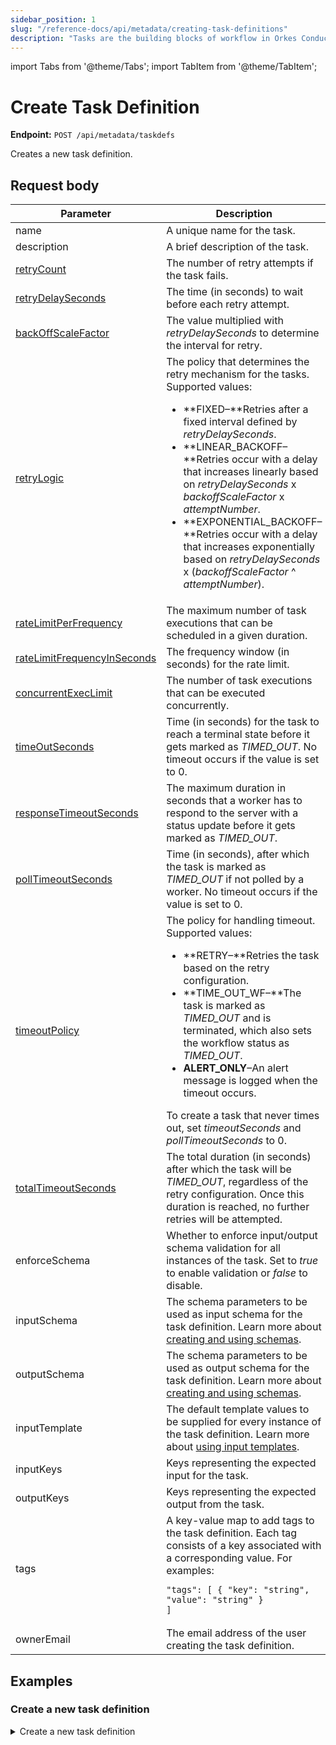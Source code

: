 ```yaml
---
sidebar_position: 1
slug: "/reference-docs/api/metadata/creating-task-definitions"
description: "Tasks are the building blocks of workflow in Orkes Conductor. This API is used to create task definitions in Orkes Conductor."
---
```


import Tabs from '@theme/Tabs';
import TabItem from '@theme/TabItem';

# Create Task Definition

**Endpoint:** `POST /api/metadata/taskdefs`

Creates a new task definition.

## Request body

| Parameter  | Description | Type | Required/Optional |
| ---------- | ----------- | ---- | ----------------- |
| name | A unique name for the task. | string | Required. |
| description | A brief description of the task. | string | Optional. |
| [retryCount](https://orkes.io/content/error-handling#task-retries) | The number of retry attempts if the task fails. | integer | Optional. |
| [retryDelaySeconds](https://orkes.io/content/error-handling#task-retries) | The time (in seconds) to wait before each retry attempt. | integer | Optional. | 
| [backOffScaleFactor](https://orkes.io/content/error-handling#task-retries) | The value multiplied with _retryDelaySeconds_ to determine the interval for retry. | integer | Optional. | 
| [retryLogic](https://orkes.io/content/error-handling#task-retries) | The policy that determines the retry mechanism for the tasks. Supported values:<ul><li>**FIXED–**Retries after a fixed interval defined by _retryDelaySeconds_.</li><li>**LINEAR_BACKOFF–**Retries occur with a delay that increases linearly based on _retryDelaySeconds_ x _backoffScaleFactor_ x _attemptNumber_.</li><li>**EXPONENTIAL_BACKOFF–**Retries occur with a delay that increases exponentially based on  _retryDelaySeconds_ x (_backoffScaleFactor_ ^ _attemptNumber_).</li></ul> | string | Optional. | 
| [rateLimitPerFrequency](https://orkes.io/content/error-handling#task-rate-limits) | The maximum number of task executions that can be scheduled in a given duration. | integer | Optional. |
| [rateLimitFrequencyInSeconds](https://orkes.io/content/error-handling#task-rate-limits) | The frequency window (in seconds) for the rate limit. | integer | Optional. | 
| [concurrentExecLimit](https://orkes.io/content/error-handling#task-rate-limits) | The number of task executions that can be executed concurrently. | integer | Optional. | 
| [timeOutSeconds](https://orkes.io/content/error-handling#task-timeouts) | Time (in seconds) for the task to reach a terminal state before it gets marked as _TIMED_OUT_. No timeout occurs if the value is set to 0.	| integer | Required. | 
| [responseTimeoutSeconds](https://orkes.io/content/error-handling#task-timeouts) | The maximum duration in seconds that a worker has to respond to the server with a status update before it gets marked as _TIMED_OUT_. | integer | Optional. |
| [pollTimeoutSeconds](https://orkes.io/content/error-handling#task-timeouts) | Time (in seconds), after which the task is marked as _TIMED_OUT_ if not polled by a worker. No timeout occurs if the value is set to 0. | integer | Optional. | 
| [timeoutPolicy](https://orkes.io/content/error-handling#task-timeouts) | The policy for handling timeout. Supported values:<ul><li>**RETRY–**Retries the task based on the retry configuration.</li><li>**TIME_OUT_WF–**The task is marked as _TIMED_OUT_ and is terminated, which also sets the workflow status as _TIMED_OUT_.</li><li>**ALERT_ONLY**–An alert message is logged when the timeout occurs.</li></ul>To create a task that never times out, set _timeoutSeconds_ and _pollTimeoutSeconds_ to 0. | string | Optional. |
| [totalTimeoutSeconds](https://orkes.io/content/error-handling#task-timeouts) | The total duration (in seconds) after which the task will be _TIMED_OUT_, regardless of the retry configuration. Once this duration is reached, no further retries will be attempted. | integer | Required. | 
| enforceSchema | Whether to enforce input/output schema validation for all instances of the task. Set to _true_ to enable validation or _false_ to disable. | boolean | Optional. |
| inputSchema | The schema parameters to be used as input schema for the task definition. Learn more about [creating and using schemas](https://orkes.io/content/developer-guides/schema-validation). | object | Required if _enforceSchema_ is set to _true_. | 
| outputSchema | The schema parameters to be used as output schema for the task definition. Learn more about [creating and using schemas](https://orkes.io/content/developer-guides/schema-validation). | object | Required if _enforceSchema_ is set to _true_. | 
| inputTemplate | The default template values to be supplied for every instance of the task definition. Learn more about [using input templates](https://orkes.io/content/developer-guides/task-input-templates). | object | Optional. | 
| inputKeys | Keys representing the expected input for the task. | array | Optional. | 
| outputKeys | Keys representing the expected output from the task. | array | Optional. | 
| tags | A key-value map to add tags to the task definition. Each tag consists of a key associated with a corresponding value. For examples:<pre><code>"tags": [ { "key": "string", "value": "string" } ]</code></pre>| object | Optional. | 
| ownerEmail | The email address of the user creating the task definition. | string | Required. | 

## Examples

### Create a new task definition

<details><summary>Create a new task definition</summary>

**Request**

```bash
curl -X 'POST' \
  'https://<YOUR-CLUSTER>/api/metadata/taskdefs' \
  -H 'accept: */*' \
  -H 'X-Authorization: <TOKEN>' \
  -d '{
  "name": "sample-api-test",
  "description": "Task created using API",
  "retryCount": 3,
  "timeoutSeconds": 3600,
  "timeoutPolicy": "TIME_OUT_WF",
  "retryLogic": "FIXED",
  "retryDelaySeconds": 60,
  "responseTimeoutSeconds": 600,
  "rateLimitPerFrequency": 0,
  "rateLimitFrequencyInSeconds": 1,
  "ownerEmail": "john.doe@acme.com",
  "pollTimeoutSeconds": 3600,
  "inputKeys": [
    "abc"
  ],
  "outputKeys": [
    "xyz"
  ],
  "inputTemplate": {
    "someKey": "someValue"
  },
  "backoffScaleFactor": 1,
  "concurrentExecLimit": 0
}'
```
**Response**

Returns 200 OK, indicating that the task definition has been created successfully.
</details>